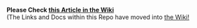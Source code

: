 **Please Check [this Article in the Wiki](../../../wiki/Receive-via-Files-using-a-CLI-Wallet)**<br>(The Links and Docs within this Repo have moved into [the Wiki!]((../../../wiki))